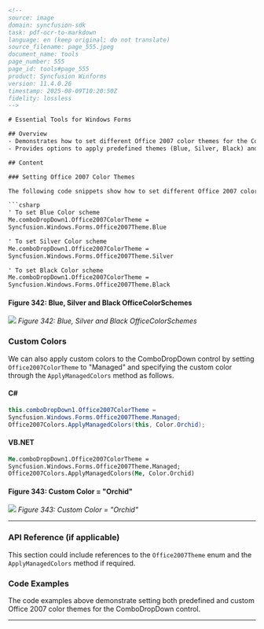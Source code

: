 ```html
<!-- 
source: image
domain: syncfusion-sdk
task: pdf-ocr-to-markdown
language: en (keep original; do not translate)
source_filename: page_555.jpeg
document_name: tools
page_number: 555
page_id: tools#page_555
product: Syncfusion Winforms
version: 11.4.0.26
timestamp: 2025-08-09T10:20:50Z
fidelity: lossless
-->

# Essential Tools for Windows Forms

## Overview
- Demonstrates how to set different Office 2007 color themes for the ComboDropDown control in Syncfusion WinForms.
- Provides options to apply predefined themes (Blue, Silver, Black) and custom colors.

## Content

### Setting Office 2007 Color Themes

The following code snippets show how to set different Office 2007 color themes for the ComboDropDown control.

```csharp
' To set Blue Color scheme
Me.comboDropDown1.Office2007ColorTheme = 
Syncfusion.Windows.Forms.Office2007Theme.Blue

' To set Silver Color scheme
Me.comboDropDown1.Office2007ColorTheme = 
Syncfusion.Windows.Forms.Office2007Theme.Silver

' To set Black Color scheme
Me.comboDropDown1.Office2007ColorTheme = 
Syncfusion.Windows.Forms.Office2007Theme.Black
```

#### Figure 342: Blue, Silver and Black OfficeColorSchemes
![](./image1.png)
*Figure 342: Blue, Silver and Black OfficeColorSchemes*

### Custom Colors

We can also apply custom colors to the ComboDropDown control by setting `Office2007ColorTheme` to "Managed" and specifying the custom color through the `ApplyManagedColors` method as follows.

#### C#
```csharp
this.comboDropDown1.Office2007ColorTheme = 
Syncfusion.Windows.Forms.Office2007Theme.Managed;
Office2007Colors.ApplyManagedColors(this, Color.Orchid);
```

#### VB.NET
```vb
Me.comboDropDown1.Office2007ColorTheme = 
Syncfusion.Windows.Forms.Office2007Theme.Managed;
Office2007Colors.ApplyManagedColors(Me, Color.Orchid)
```

#### Figure 343: Custom Color = "Orchid"
![](./image2.png)
*Figure 343: Custom Color = "Orchid"*

---

### API Reference (if applicable)

This section could include references to the `Office2007Theme` enum and the `ApplyManagedColors` method if required.

### Code Examples

The code examples above demonstrate setting both predefined and custom Office 2007 color themes for the ComboDropDown control.

---

<!-- tags: [syncfusion, windowsforms, combodropdown, office2007, themes, managedcolors] keywords: [office color themes, custom colors, combodropdown, syncfusion windows forms, blue theme, silver theme, black theme] -->
```